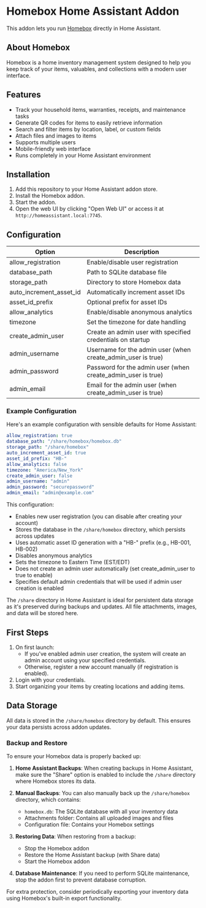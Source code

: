 # Homebox Home Assistant Addon

This addon lets you run [Homebox](https://github.com/hay-kot/homebox) directly in Home Assistant.

## About Homebox

Homebox is a home inventory management system designed to help you keep track of your items, valuables, and collections with a modern user interface.

## Features

- Track your household items, warranties, receipts, and maintenance tasks
- Generate QR codes for items to easily retrieve information
- Search and filter items by location, label, or custom fields
- Attach files and images to items
- Supports multiple users
- Mobile-friendly web interface
- Runs completely in your Home Assistant environment

## Installation

1. Add this repository to your Home Assistant addon store.
2. Install the Homebox addon.
3. Start the addon.
4. Open the web UI by clicking "Open Web UI" or access it at `http://homeassistant.local:7745`.

## Configuration

| Option | Description |
|--------|-------------|
| allow_registration | Enable/disable user registration |
| database_path | Path to SQLite database file |
| storage_path | Directory to store Homebox data |
| auto_increment_asset_id | Automatically increment asset IDs |
| asset_id_prefix | Optional prefix for asset IDs |
| allow_analytics | Enable/disable anonymous analytics |
| timezone | Set the timezone for date handling |
| create_admin_user | Create an admin user with specified credentials on startup |
| admin_username | Username for the admin user (when create_admin_user is true) |
| admin_password | Password for the admin user (when create_admin_user is true) |
| admin_email | Email for the admin user (when create_admin_user is true) |

### Example Configuration

Here's an example configuration with sensible defaults for Home Assistant:

```yaml
allow_registration: true
database_path: "/share/homebox/homebox.db"
storage_path: "/share/homebox"
auto_increment_asset_id: true
asset_id_prefix: "HB-"
allow_analytics: false
timezone: "America/New_York"
create_admin_user: false
admin_username: "admin"
admin_password: "securepassword"
admin_email: "admin@example.com"
```

This configuration:
- Enables new user registration (you can disable after creating your account)
- Stores the database in the `/share/homebox` directory, which persists across updates
- Uses automatic asset ID generation with a "HB-" prefix (e.g., HB-001, HB-002)
- Disables anonymous analytics
- Sets the timezone to Eastern Time (EST/EDT)
- Does not create an admin user automatically (set create_admin_user to true to enable)
- Specifies default admin credentials that will be used if admin user creation is enabled

The `/share` directory in Home Assistant is ideal for persistent data storage as it's preserved during backups and updates. All file attachments, images, and data will be stored here.

## First Steps

1. On first launch:
   - If you've enabled admin user creation, the system will create an admin account using your specified credentials.
   - Otherwise, register a new account manually (if registration is enabled).
2. Login with your credentials.
3. Start organizing your items by creating locations and adding items.

## Data Storage

All data is stored in the `/share/homebox` directory by default. This ensures your data persists across addon updates.

### Backup and Restore

To ensure your Homebox data is properly backed up:

1. **Home Assistant Backups**: When creating backups in Home Assistant, make sure the "Share" option is enabled to include the `/share` directory where Homebox stores its data.

2. **Manual Backups**: You can also manually back up the `/share/homebox` directory, which contains:
   - `homebox.db`: The SQLite database with all your inventory data
   - Attachments folder: Contains all uploaded images and files
   - Configuration file: Contains your Homebox settings

3. **Restoring Data**: When restoring from a backup:
   - Stop the Homebox addon
   - Restore the Home Assistant backup (with Share data)
   - Start the Homebox addon

4. **Database Maintenance**: If you need to perform SQLite maintenance, stop the addon first to prevent database corruption.

For extra protection, consider periodically exporting your inventory data using Homebox's built-in export functionality.